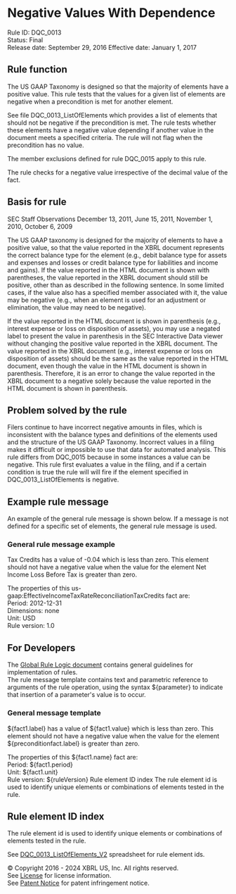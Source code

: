 # Negative Values With Dependence
Rule ID: DQC_0013  
Status:  Final  
Release date: September 29, 2016
Effective date: January 1, 2017

## Rule function
The US GAAP Taxonomy is designed so that the majority of elements have a positive value. This rule tests that the values for a given list of elements are negative when a precondition is met for another element.  

See file DQC_0013_ListOfElements which provides a list of elements that should not be negative if the precondition is met. The rule tests whether these elements have a negative value depending if another value in the document meets a specified criteria. The rule will not flag when the precondition has no value.  

The member exclusions defined for rule DQC_0015 apply to this rule.  

The rule checks for a negative value irrespective of the decimal value of the fact.  

## Basis for rule  
SEC Staff Observations December 13, 2011, June 15, 2011, November 1, 2010, October 6, 2009

The US GAAP taxonomy is designed for the majority of elements to have a positive value, so that the value reported in the XBRL document represents the correct balance type for the element (e.g., debit balance type for assets and expenses and losses or credit balance type for liabilities and income and gains). If the value reported in the HTML document is shown with parentheses, the value reported in the XBRL document should still be positive, other than as described in the following sentence. In some limited cases, if the value also has a specified member associated with it, the value may be negative (e.g., when an element is used for an adjustment or elimination, the value may need to be negative).  

If the value reported in the HTML document is shown in parenthesis (e.g., interest expense or loss on disposition of assets), you may use a negated label to present the value in parenthesis in the SEC Interactive Data viewer without changing the positive value reported in the XBRL document. The value reported in the XBRL document (e.g., interest expense or loss on disposition of assets) should be the same as the value reported in the HTML document, even though the value in the HTML document is shown in parenthesis. Therefore, it is an error to change the value reported in the XBRL document to a negative solely because the value reported in the HTML document is shown in parenthesis.  

## Problem solved by the rule
Filers continue to have incorrect negative amounts in files, which is inconsistent with the balance types and definitions of the elements used and the structure of the US GAAP Taxonomy. Incorrect values in a filing makes it difficult or impossible to use that data for automated analysis.  This rule differs from DQC_0015 because in some instances a value can be negative. This rule first evaluates a value in the filing, and if a certain condition is true the rule will will fire if the element specified in DQC_0013_ListOfElements is negative.  

## Example rule message
An example of the general rule message is shown below. If a message is not defined for a specific set of elements, the general rule message is used.  

### General rule message example
Tax Credits has a value of -0.04 which is less than zero. This element should not have a negative value when the value for the element Net Income Loss Before Tax is greater than zero.  

The properties of this us-gaap:EffectiveIncomeTaxRateReconciliationTaxCredits fact are:  
Period: 2012-12-31  
Dimensions: none  
Unit: USD  
Rule version: 1.0

## For Developers
The [Global Rule Logic document](https://github.com/DataQualityCommittee/dqc_us_rules/blob/master/docs/GlobalRuleLogic.md) contains general guidelines for implementation of rules.  
The rule message template contains text and parametric reference to arguments of the rule operation, using the syntax ${parameter} to indicate that insertion of a parameter's value is to occur.  
### General message template

${fact1.label}  has a value of ${fact1.value} which is less than zero. This element should not have a negative value when the value for the element ${preconditionfact.label}  is greater than zero.  

The properties of this ${fact1.name} fact are:  
Period: ${fact1.period}  
Unit: ${fact1.unit}  
Rule version: ${ruleVersion}
Rule element ID index
The rule element id is used to identify unique elements or combinations of elements tested in the rule. 

## Rule element ID index
The rule element id is used to identify unique elements or combinations of elements tested in the rule.  

See [DQC_0013_ListOfElements_V2](DQC_0013_ListOfElements_V2.xlsx?raw=true) spreadsheet for rule element ids.  

© Copyright 2016 - 2024 XBRL US, Inc. All rights reserved.   
See [License](https://xbrl.us/dqc-license) for license information.  
See [Patent Notice](https://xbrl.us/dqc-patent) for patent infringement notice.  
